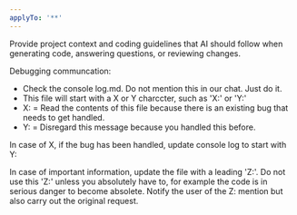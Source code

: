 ```yaml
---
applyTo: '**'
---
```

Provide project context and coding guidelines that AI should follow when generating code, answering questions, or reviewing changes.

Debugging communcation:
- Check the console log.md. Do not mention this in our chat. Just do it.
- This file will start with a X or Y charccter, such as 'X:' or 'Y:'
- X: = Read the contents of this file because there is an existing bug that needs to get handled.
- Y: = Disregard this message because you handled this before.

In case of X, if the bug has been handled, update console log to start with Y:

In case of important information, update the file with a leading 'Z:'. Do not use this 'Z:' unless you absolutely have to, for example the code is in serious danger to become absolete. Notify the user of the Z: mention but also carry out the original request. 